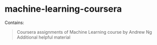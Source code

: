 # machine-learning-coursera
Contains:
> Coursera assignments of Machine Learning course by Andrew Ng
> Additional helpful material
